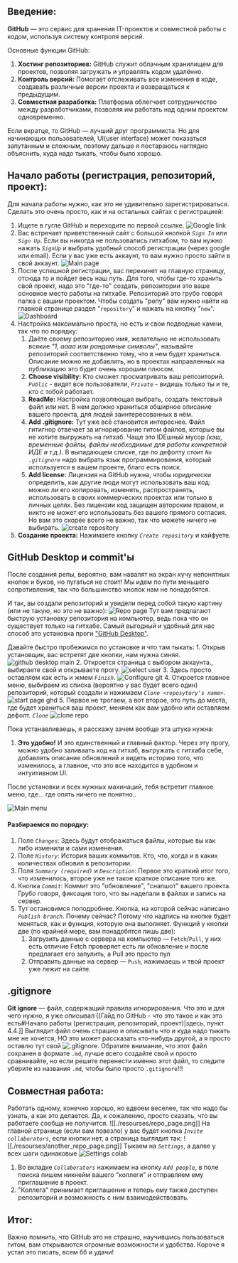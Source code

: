 ## Введение:

**GitHub** — это сервис для хранения IT-проектов и совместной  работы с кодом, используя систему контроля версий.

Основные функции GitHub:
1. **Хостинг репозиториев:** GitHub служит облачным хранилищем для проектов, позволяя загружать и управлять кодом удалённо.
2. **Контроль версий:** Помогает отслеживать все изменения в коде, создавать различные версии проекта и возвращаться к предыдущим.
3. **Совместная разработка:** Платформа облегчает сотрудничество между разработчиками, позволяя им работать над одним проектом одновременно.

Если вкратце, то GitHub — лучший друг программиста. Но для начинающих пользователей, UI(user interface) может показаться запутанным и сложным, поэтому дальше я постараюсь наглядно объяснить, куда надо тыкать, чтобы было хорошо.

## Начало работы (регистрация, репозиторий, проект):

Для начала работы нужно, как это не удивительно зарегистрироваться. Сделать это очень просто, как и на остальных сайтах с регистрацией:
1. Ищете в гугле GitHub и переходите по первой ссылке.
	![Google link](./resourses/google_link.png)
2. Вас встречает приветственный сайт с большой кнопкой *`Sign In`* или *`Sign Up`*.  Если вы никогда не пользовались гитхабом, то вам нужно нажать *`SignUp`* и выбрать удобный способ регистрации (через google или email). Если у вас уже есть аккаунт, то вам нужно просто зайти в свой аккаунт.
	![Main page](./resourses/main_page.png)
3. После успешной регистрации, вас перекинет на главную страницу, отсюда то и пойдет весь наш путь. Для того, чтобы где-то хранить свой проект, надо это "где-то" создать, репозитории это ваше основное место работы на гитхабе. Репозиторий это грубо говоря папка с вашим проектом. Чтобы создать "репу" вам нужно найти на главной странице раздел "`repository`" и нажать на кнопку "`new`".
	![Dashboard](./resourses/dashboard.png)
4. Настройка максимально проста, но есть и свои подводные камни, так что по порядку: 
	1. Даёте своему репозиторию имя, желательно не использовать всякие *"1, аааа или рандомные символы"*, называйте репозиторий соответственно тому, что в нем будет храниться. Описание можно не добавлять, но в проектах направленных на публикацию это будет очень хорошим плюсом.
	2. **Choose visibility:** Кто сможет просматривать ваш репозиторий. *`Public`* - видят все пользователи, *`Private`* - видишь только ты и те, кто с тобой работает.
	3. **ReadMe:** Настройка позволяющая выбрать, создать текстовый файл или нет. В нем должно храниться обширное описание вашего проекта, для людей заинтересованных в нём.
	4. **Add .gitignore:** Тут уже всё становится интереснее. Файл гитигнор отвечает за игнорирование гитом файлов, которые вы не хотите выгружать на гитхаб. Чаще это IDEшный мусор *(кэш, временные файлы, файлы необходимые для работы конкретной ИДЕ и т.д.)*. В выпадающем списке, где по дефолту стоит *`No .gitignore`* надо выбрать язык программирования, который используется в вашем проекте, благо есть поиск.
	5. **Add license:** Лицензия на GitHub нужна, чтобы юридически определить, как другие люди могут использовать ваш код: можно ли его копировать, изменять, распространять, использовать в своих коммерческих проектах или только в личных целях. Без лицензии код защищен авторским правом, и никто не может его использовать без вашего прямого согласия. Но вам это скорее всего не важно, так что можете ничего не выбирать.
	![create repository](./resourses/create_repository.png)
5. **Создание проекта:** Нажимаете кнопку *`Create repository`* и кайфуете.

## GitHub Desktop и commit'ы

После создания репы, вероятно, вам навалят на экран кучу непонятных кнопок и буков, но пугаться не стоит! Мы идем по пути меньшего сопротивления, так что большинство кнопок нам не понадобятся.

И так, вы создали репозиторий и увидели перед собой такую картину (или не такую, но это не важно):
![Repo page](./resourses/repo_page.png)
Тут вам предлагают быструю установку репозитория на компьютер, ведь пока что он существует только на гитхабе. Самый выгодный и удобный для нас способ это установка проги ["GitHub Desktop"](https://desktop.github.com/download/). 

Давайте быстро пробежимся по установке и что там тыкать:
	1. Открыв установщик, вас встретят две кнопки, нам нужна синяя.
		![github desktop main](./resourses/github_desktop_main.png)
	2. Откроется страница с выбором аккаунта., выбираете свой и открываете прогу.
		![select user](./resourses/select_user.png)
	3. Здесь просто оставляем как есть и жмем *`Finish`*.
		![Configure git](./resourses/configure_git.png)
	4. Откроется главное меню, выбираем из списка (вероятно у вас будет всего один) репозиторий, который создали и нажимаем *`Clone <reposytory's name>`*.
		![start page ghd](./resourses/start_page_ghd.png)
	5. Первое не трогаем, а вот второе, это путь до места, где будет храниться ваш проект, меняем как вам удобно или оставляем дефолт. *`Clone`*
	 ![clone repo](./resourses/clon_repo.png)


Пока устанавливаешь, я расскажу зачем вообще эта штука нужна:
1. **Это удобно!** И это единственный и главный фактор. Через эту прогу, можно удобно заливаать код на гитхаб, выгружать с гитхаба себе, добавлять описание обновлений и видеть историю того, что изменилось, а главное, что это все находится в удобном и интуитивном UI. 

После установки и всех нужных махинаций, тебя встретит главное меню, где... где опять ничего не понятно..

![Main menu](main_menu.png)
#### Разбираемся по порядку:
1. Поле *`Changes`*: Здесь будут отображаться файлы, которые вы как либо изменили и сами изменения.
2. Поле *`History`*: История ваших коммитов. Кто, что, когда и в каких количествах обновил в репозитории.
3. Поля *`Summary (required)`* и *`Description`*: Первое это краткий итог того, что изменилось, второе уже не такое краткое описание того же.
4. Кнопка *`Commit`*: Коммит это "обновление", "снапшот" вашего проекта. Грубо говоря, фиксация того, что вы наделали в файлах и запись на сервер.
5. Тут остановимся поподробнее. Кнопка, на которой сейчас написано *`Publish branch`*. Почему сейчас? Потому что надпись на кнопке будет меняться, как и функция, которую она выполняет. Функций у кнопки две (по крайней мере, вам понадобятся лишь две):
	1. Загрузить данные с сервера на компьютер — `Fetch`/`Pull`, у них есть отличие Fetch проверяет есть ли обновление и после предлагает его запулить, а Pull это просто пул
	2. Отправить данные на сервер — `Push`, нажимаешь и твой проект уже лежит на сайте.

## .gitignore

**Git ignore** — файл, содержащий правила игнорирования. Что это и для чего нужно, я уже описывал [[Гайд по GitHub - что это такое и как это есть#Начало работы (регистрация, репозиторий, проект)|здесь, пункт 4.4.]] Выглядит файл очень страшно и описывать что и куда надо тыкать мне не хочется, НО это может рассказать кто-нибудь другой, а я просто оставлю тут свой  ![.gitignore](./resourses/gitignore|.gitignore). Обратите внимание, что этот файл сохранен в формате `.md`, лучше всего создайте свой и просто сравнивайте, но если решите перенести именно этот файл, то следите уберите из названия `.md`, чтобы было просто `.gitignore`!!!

## Совместная работа:

Работать одному, конечно хорошо, но вдвоем веселее, так что надо бы узнать, а как это делается. Да, к сожалению, просто сказать, что вы работаете сообща не получится.
![[./resourses/repo_page.png]]
На главной странице (если вам повезло) у вас будет кнопка *`Invite collaborators`*, если кнопки нет, а страница выглядит так:
![[./resourses/another_repo_page.png]]
Тыкаем на *`Settings`*, а далее у всех шаги одинаковые ![Settings colab](./resourses/settings_collab.png)

1. Во вкладке *`Collaborators`* нажимаем на кнопку *`Add people`*, в поле поиска пишем никнейм вашего "коллеги" и отправляем ему приглашение в проект.
2. "Коллега" принимает приглашение и теперь ему также доступен репозиторий и возможность с ним взаимодействовать.
## Итог:

Важно помнить, что GitHub это не страшно, научившись пользоваться гитом, вам открываются огромные возможности и удобства. Короче я устал это писать, всем бб и удачи! 

